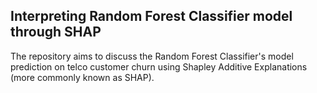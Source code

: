 <h2>Interpreting Random Forest Classifier model through SHAP</h2>
<p>The repository aims to discuss the Random Forest Classifier's model prediction on telco customer churn using Shapley Additive Explanations (more commonly known as SHAP).</p>
